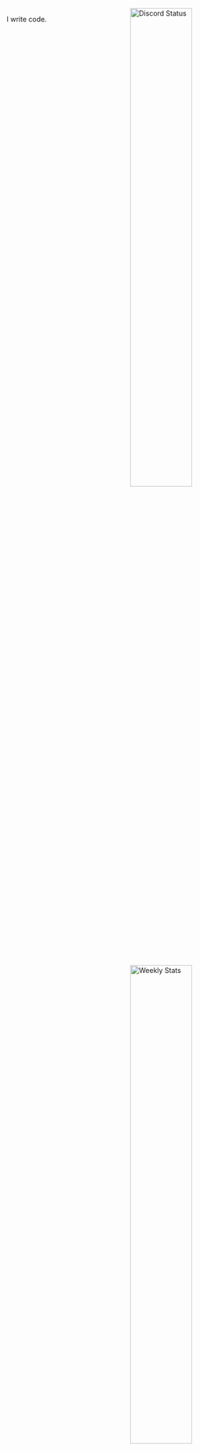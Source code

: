 <a href="https://discord.com/users/196679829800747017" target="_blank">
	<img width="50%" align="right" alt="Discord Status" src="https://lanyard.cnrad.dev/api/196679829800747017?bg=1f1f1f&borderRadius=5px">
</a>
<a href="https://wakatime.com/@Squiford" target="_blank">
	<img width="50%" align="right" alt="Weekly Stats" src="https://github-readme-stats.vercel.app/api/wakatime?username=Squiford&border_radius=5px&theme=dark&bg_color=1f1f1f&border_color=1f1f1f&icon_color=58a6ff&show_icons=true&disable_animations=true&custom_title=Weekly%20Stats">
</a>

I write code.
